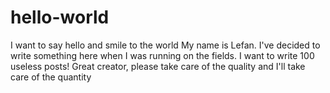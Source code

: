 # hello-world
I want to say hello and smile to the world
My name is Lefan. I've decided to write something here when I was running on the fields.
I want to write 100 useless posts!
Great creator, please take care of the quality and I'll take care of the quantity

